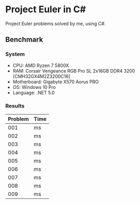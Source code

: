# Project Euler in C#
Project Euler problems solved by me, using C#.
## Benchmark
### System
- CPU: AMD Ryzen 7 5800X
- RAM: Corsair Vengeance RGB Pro SL 2x16GB DDR4 3200 [CMH32GX4M2Z3200C16]
- Motherboard: Gigabyte X570 Aorus PRO
- OS: Windows 10 Pro
- Language: .NET 5.0

### Results
Problem | Time
--- | ---
001 | ms
002 | ms
003 | ms
004 | ms
005 | ms
006 | ms
007 | ms
008 | ms
009 | ms